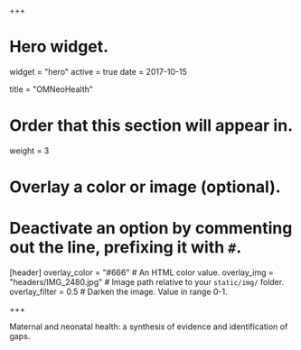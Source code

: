 +++
# Hero widget.
widget = "hero"
active = true
date = 2017-10-15

title = "OMNeoHealth"

# Order that this section will appear in.
weight = 3

# Overlay a color or image (optional).
#   Deactivate an option by commenting out the line, prefixing it with `#`.
[header]
  overlay_color = "#666"  # An HTML color value.
  overlay_img = "headers/IMG_2480.jpg"  # Image path relative to your `static/img/` folder.
  overlay_filter = 0.5  # Darken the image. Value in range 0-1.

+++

Maternal and neonatal health: a synthesis of evidence and identification of gaps.

